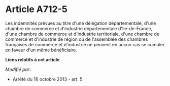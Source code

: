 # Article A712-5

Les indemnités prévues au titre d'une  délégation départementale, d'une chambre de commerce et d'industrie départementale
d'Ile-de-France, d'une chambre de commerce et d'industrie territoriale, d'une chambre de commerce et d'industrie de région ou
de l'assemblée des chambres françaises de commerce et d'industrie ne peuvent en aucun cas se cumuler en faveur d'un même
bénéficiaire.

**Liens relatifs à cet article**

_Modifié par_:

  - Arrêté du 16 octobre 2013 - art. 5

